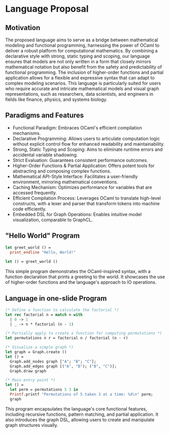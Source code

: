 # Language Proposal

## Motivation

The proposed language aims to serve as a bridge between mathematical modeling and functional programming, harnessing the power of OCaml to deliver a robust platform for computational mathematics. By combining a declarative style with strong, static typing and scoping, our language ensures that models are not only written in a form that closely mirrors mathematical notation but also benefit from the safety and predictability of functional programming. The inclusion of higher-order functions and partial application allows for a flexible and expressive syntax that can adapt to complex modeling scenarios. This language is particularly suited for users who require accurate and intricate mathematical models and visual graph representations, such as researchers, data scientists, and engineers in fields like finance, physics, and systems biology.

## Paradigms and Features

- Functional Paradigm: Embraces OCaml's efficient compilation mechanisms.
- Declarative Programming: Allows users to articulate computation logic without explicit control flow for enhanced readability and maintainability.
- Strong, Static Typing and Scoping: Aims to eliminate runtime errors and accidental variable shadowing.
- Strict Evaluation: Guarantees consistent performance outcomes.
- Higher-Order Functions & Partial Application: Offers potent tools for abstracting and composing complex functions.
- Mathematical API-Style Interface: Facilitates a user-friendly environment, mirroring mathematical conventions.
- Caching Mechanism: Optimizes performance for variables that are accessed frequently.
- Efficient Compilation Process: Leverages OCaml to translate high-level constructs, with a lexer and parser that transform tokens into machine code efficiently.
- Embedded DSL for Graph Operations: Enables intuitive model visualization, comparable to GraphCL.

## "Hello World" Program

```ocaml
let greet_world () =
  print_endline "Hello, World!"
  
let () = greet_world ()
```
This simple program demonstrates the OCaml-inspired syntax, with a function declaration that prints a greeting to the world. It showcases the use of higher-order functions and the language's approach to IO operations.

## Language in one-slide Program
```ocaml
(* Define a function to calculate the factorial *)
let rec factorial n = match n with
  | 0 -> 1
  | _ -> n * factorial (n - 1)

(* Partially apply to create a function for computing permutations *)
let permutations n r = factorial n / factorial (n - r)

(* Visualize a simple graph *)
let graph = Graph.create ()
let () = 
  Graph.add_nodes graph ["A"; "B"; "C"];
  Graph.add_edges graph [("A", "B"); ("B", "C")];
  Graph.draw graph

(* Main entry point *)
let () =
  let perm = permutations 5 3 in
  Printf.printf "Permutations of 5 taken 3 at a time: %d\n" perm;
  graph
```
This program encapsulates the language's core functional features, including recursive functions, pattern matching, and partial application. It also introduces the graph DSL, allowing users to create and manipulate graph structures visually.

